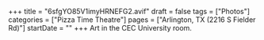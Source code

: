 +++
title = "6sfgYO85V1imyHRNEFG2.avif"
draft = false
tags = ["Photos"]
categories = ["Pizza Time Theatre"]
pages = ["Arlington, TX (2216 S Fielder Rd)"]
startDate = ""
+++
Art in the CEC University room.

